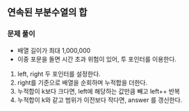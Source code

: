 ## 연속된 부분수열의 합

### 문제 풀이
- 배열 길이가 최대 1,000,000
- 이중 포문을 돌면 시간 초과 위험이 있어, 투 포인터를 이용한다.


1. left, right 두 포인터를 설정한다.
2. right를 기준으로 배열을 순회하며 누적합을 더한다.
3. 누적합이 k보다 크다면, left에 해당하는 값만큼 빼고 left++ 반복
4. 누적합이 k와 같고 범위가 이전보다 작다면, answer 를 갱신한다.